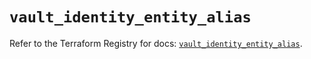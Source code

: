 # `vault_identity_entity_alias`

Refer to the Terraform Registry for docs: [`vault_identity_entity_alias`](https://registry.terraform.io/providers/hashicorp/vault/4.8.0/docs/resources/identity_entity_alias).
